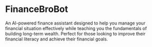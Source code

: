 # FinanceBroBot
An AI-powered finance assistant designed to help you manage your financial situation effectively while teaching you the fundamentals of building long-term wealth. Perfect for those looking to improve their financial literacy and achieve their financial goals.
